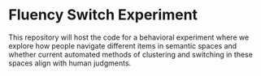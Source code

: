 # Fluency Switch Experiment

This repository will host the code for a behavioral experiment where we explore how people navigate different items in semantic spaces and whether current automated methods of clustering and switching in these spaces align with human judgments.
